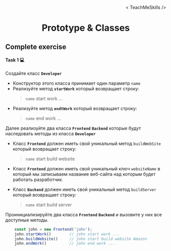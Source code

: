 <p align='right'>< TeachMeSkills /></p>
<h1 align='center'>Prototype & Classes</h1>

## Complete exercise

#### Task 1 💻

Создайте класс **`Developer`**

+ Конструктор этого класса принимает один параметр `name`
+ Реализуйте метод  **`startWork`**  который возвращает строку: 
    >  `name` start work ...
+ Реализуйте метод  **`endtWork`**  который возвращает строку: 
    >  `name` end work ...

Далее реализуйте два класса **`Frontend`** **`Backend`** которые будут наследовать методы из класса **`Developer`**

+ Класс **`Frontend`** должен иметь свой уникальный метод `buildWebSite` который возвращает строку:
    >  `name` start build website 
+ Класс **`Frontend`** должен иметь свой уникальный ключ `websiteName` в который мы записываем название веб-сайта над которым будет работать разработчик. 

+ Класс **`Backend`** должен иметь свой уникальный метод `buildServer` который возвращает строку:
    >  `name` start build server

Проинициализируйте два класса **`Frontend`** **`Backend`** и вызовите у них все доступные методы.

```javascript
    const john = new Frontend('john');
    john.startWork()        // john start work ...
    john.buildWebsite()     // john start build website Amazon
    john.endWork()          // john end work ...
```